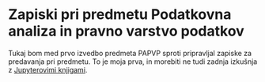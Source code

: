 # Zapiski pri predmetu Podatkovna analiza in pravno varstvo podatkov

Tukaj bom med prvo izvedbo predmeta PAPVP sproti pripravljal zapiske za predavanja pri predmetu. To je moja prva, in morebiti ne tudi zadnja izkušnja z [Jupyterovimi knjigami](https://jupyterbook.org).

```{tableofcontents}
```
